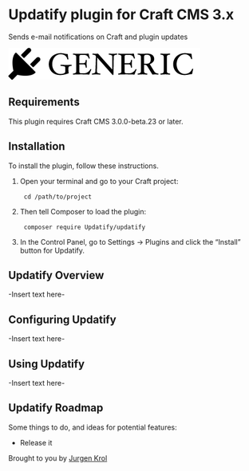 # Updatify plugin for Craft CMS 3.x

Sends e-mail notifications on Craft and plugin updates

![Screenshot](resources/img/plugin-logo.png)

## Requirements

This plugin requires Craft CMS 3.0.0-beta.23 or later.

## Installation

To install the plugin, follow these instructions.

1. Open your terminal and go to your Craft project:

        cd /path/to/project

2. Then tell Composer to load the plugin:

        composer require Updatify/updatify

3. In the Control Panel, go to Settings → Plugins and click the “Install” button for Updatify.

## Updatify Overview

-Insert text here-

## Configuring Updatify

-Insert text here-

## Using Updatify

-Insert text here-

## Updatify Roadmap

Some things to do, and ideas for potential features:

* Release it

Brought to you by [Jurgen Krol](https://limesquare.nl)
